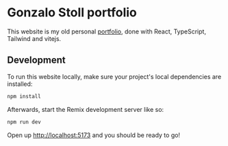 # Gonzalo Stoll portfolio

This website is my old personal [portfolio](https://personal-portfolio-ashen.vercel.app), done with React, TypeScript, Tailwind and vitejs.

## Development

To run this website locally, make sure your project's local dependencies are installed:

```sh
npm install
```

Afterwards, start the Remix development server like so:

```sh
npm run dev
```

Open up [http://localhost:5173](http://localhost:5173) and you should be ready to go!

